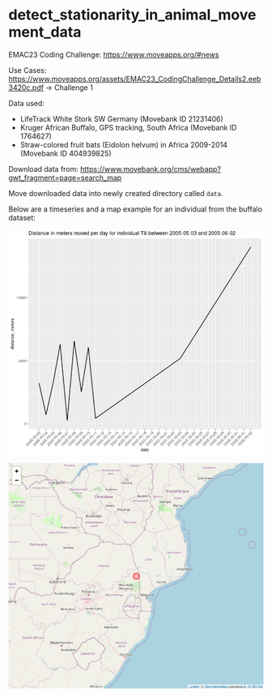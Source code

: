 # detect_stationarity_in_animal_movement_data

EMAC23 Coding Challenge: https://www.moveapps.org/#news

Use Cases: https://www.moveapps.org/assets/EMAC23_CodingChallenge_Details2.eeb3420c.pdf -> Challenge 1

Data used:
- LifeTrack White Stork SW Germany (Movebank ID 21231406)
- Kruger African Buffalo, GPS tracking, South Africa (Movebank ID 1764627)
- Straw-colored fruit bats (Eidolon helvum) in Africa 2009-2014 (Movebank ID 404939825)

Download data from: https://www.movebank.org/cms/webapp?gwt_fragment=page=search_map

Move downloaded data into newly created directory called `data`.

Below are a timeseries and a map example for an individual from the buffalo dataset:

![timeseries example](timeseries_example.png 'timeseries example')

![map example](map_example.png 'map example')

